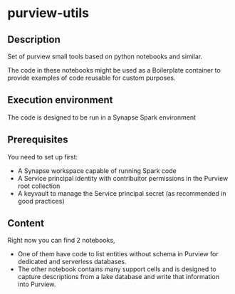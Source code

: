 # purview-utils


## Description
Set of purview small tools based on python notebooks and similar.

The code in these notebooks might be used as a Boilerplate container to provide examples of code reusable for custom purposes.

## Execution environment
The code is designed to be run in a Synapse Spark environment

## Prerequisites
You need to set up first:
- A Synapse workspace capable of running Spark code
- A Service principal identity with contribuitor permissions in the Purview root collection
- A keyvault to manage the Service principal secret (as recommended in good practices) 

## Content
Right now you can find 2 notebooks, 
- One of them have code to list entities without schema in Purview for dedicated and serverless databases.
- The other notebook contains many support cells and is designed to capture descriptions from a lake database and write that information into Purview. 
